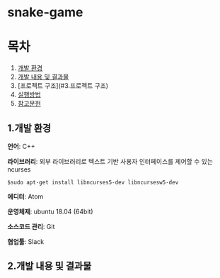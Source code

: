 # snake-game


# 목차
1. [개발&nbsp;환경](#1.개발-환경)
2. [개발&nbsp;내용&nbsp;및&nbsp;결과물](#2.개발-내용-및-결과물)
3. [프로젝트&nbsp;구조](#3.프로젝트 구조)
4. [실행방법](#4.실행방법)
5. [참고문헌](#4.참고문헌)



## 1.개발&nbsp;환경
**언어**: C++

**라이브러리**: 외부 라이브러리로 텍스트 기반 사용자 인터페이스를 제어할 수 있는 ncurses

```
$sudo apt-get install libncurses5-dev libncursesw5-dev 
```



**에디터**: Atom

**운영체제**: ubuntu 18.04 (64bit)

**소스코드 관리**: Git

**협업툴**: Slack


## 2.개발&nbsp;내용&nbsp;및&nbsp;결과물
